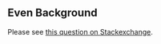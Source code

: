 
## Even Background

Please see [this question on Stackexchange](http://photo.stackexchange.com/questions/60001/how-to-fix-uneven-gradient-lighting-on-a-canvas-with-white-background).